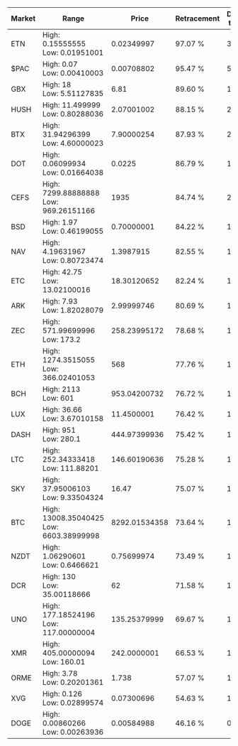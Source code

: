 | Market | Range | Price| Retracement | Doubles to 50% |
| --- | --- | --- | --- | --- |
| ETN | High: 0.15555555<br />Low: 0.01951001 | 0.02349997 | 97.07 % | 3.72 |
| $PAC | High: 0.07<br />Low: 0.00410003 | 0.00708802 | 95.47 % | 5.23 |
| GBX | High: 18<br />Low: 5.51127835 | 6.81 | 89.60 % | 1.73 |
| HUSH | High: 11.499999<br />Low: 0.80288036 | 2.07001002 | 88.15 % | 2.97 |
| BTX | High: 31.94296399<br />Low: 4.60000023 | 7.90000254 | 87.93 % | 2.31 |
| DOT | High: 0.06099934<br />Low: 0.01664038 | 0.0225 | 86.79 % | 1.73 |
| CEFS | High: 7299.88888888<br />Low: 969.26151166 | 1935 | 84.74 % | 2.14 |
| BSD | High: 1.97<br />Low: 0.46199055 | 0.70000001 | 84.22 % | 1.74 |
| NAV | High: 4.19631967<br />Low: 0.80723474 | 1.3987915 | 82.55 % | 1.79 |
| ETC | High: 42.75<br />Low: 13.02100016 | 18.30120652 | 82.24 % | 1.52 |
| ARK | High: 7.93<br />Low: 1.82028079 | 2.99999746 | 80.69 % | 1.63 |
| ZEC | High: 571.99699996<br />Low: 173.2 | 258.23995172 | 78.68 % | 1.44 |
| ETH | High: 1274.3515055<br />Low: 366.02401053 | 568 | 77.76 % | 1.44 |
| BCH | High: 2113<br />Low: 601 | 953.04200732 | 76.72 % | 1.42 |
| LUX | High: 36.66<br />Low: 3.67010158 | 11.4500001 | 76.42 % | 1.76 |
| DASH | High: 951<br />Low: 280.1 | 444.97399936 | 75.42 % | 1.38 |
| LTC | High: 252.34333418<br />Low: 111.88201 | 146.60190636 | 75.28 % | 1.24 |
| SKY | High: 37.95006103<br />Low: 9.33504324 | 16.47 | 75.07 % | 1.44 |
| BTC | High: 13008.35040425<br />Low: 6603.38999998 | 8292.01534358 | 73.64 % | 1.18 |
| NZDT | High: 1.06290601<br />Low: 0.6466621 | 0.75699974 | 73.49 % | 1.13 |
| DCR | High: 130<br />Low: 35.00118666 | 62 | 71.58 % | 1.33 |
| UNO | High: 177.18524196<br />Low: 117.00000004 | 135.25379999 | 69.67 % | 1.09 |
| XMR | High: 405.00000094<br />Low: 160.01 | 242.0000001 | 66.53 % | 1.17 |
| ORME | High: 3.78<br />Low: 0.20201361 | 1.738 | 57.07 % | 1.15 |
| XVG | High: 0.126<br />Low: 0.02899574 | 0.07300696 | 54.63 % | 1.06 |
| DOGE | High: 0.00860266<br />Low: 0.00263936 | 0.00584988 | 46.16 % | 0.00 |
